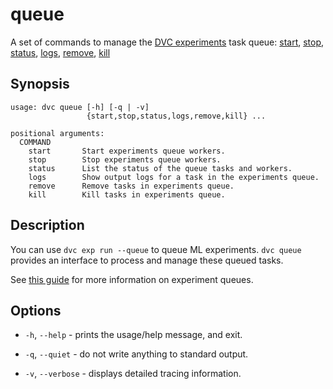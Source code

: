 # queue

A set of commands to manage the [DVC experiments] task queue: [start](/doc/command-reference/queue/start),
[stop](/doc/command-reference/queue/stop), [status](/doc/command-reference/queue/status),
[logs](/doc/command-reference/queue/logs), [remove](/doc/command-reference/queue/remove),
[kill](/doc/command-reference/queue/kill)

[dvc experiments]: /doc/user-guide/experiment-management

## Synopsis

```usage
usage: dvc queue [-h] [-q | -v]
                 {start,stop,status,logs,remove,kill} ...

positional arguments:
  COMMAND
    start       Start experiments queue workers.
    stop        Stop experiments queue workers.
    status      List the status of the queue tasks and workers.
    logs        Show output logs for a task in the experiments queue.
    remove      Remove tasks in experiments queue.
    kill        Kill tasks in experiments queue.
```

## Description

You can use `dvc exp run --queue` to queue ML experiments. `dvc queue` provides
an interface to process and manage these queued tasks.

<admon icon="book">

See [this guide] for more information on experiment queues.

[this guide]:
  /doc/user-guide/experiment-management/running-experiments#the-experiments-queue

</admon>

## Options

- `-h`, `--help` - prints the usage/help message, and exit.

- `-q`, `--quiet` - do not write anything to standard output.

- `-v`, `--verbose` - displays detailed tracing information.
